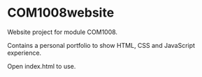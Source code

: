 # COM1008website

Website project for module COM1008.

Contains a personal portfolio to show HTML, CSS and JavaScript experience. 

Open index.html to use.
